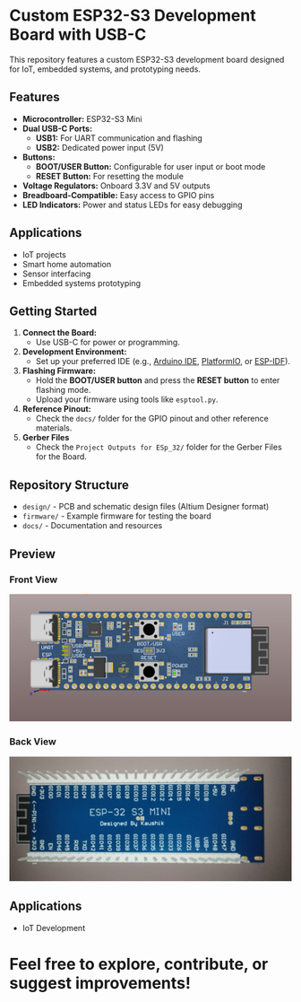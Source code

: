 # Custom ESP32-S3 Development Board with USB-C

This repository features a custom ESP32-S3 development board designed for IoT, embedded systems, and prototyping needs.

## Features

- **Microcontroller:** ESP32-S3 Mini
- **Dual USB-C Ports:**
  - **USB1:** For UART communication and flashing
  - **USB2:** Dedicated power input (5V)
- **Buttons:**
  - **BOOT/USER Button:** Configurable for user input or boot mode
  - **RESET Button:** For resetting the module
- **Voltage Regulators:** Onboard 3.3V and 5V outputs
- **Breadboard-Compatible:** Easy access to GPIO pins
- **LED Indicators:** Power and status LEDs for easy debugging

## Applications

- IoT projects  
- Smart home automation  
- Sensor interfacing  
- Embedded systems prototyping  

## Getting Started

1. **Connect the Board:**
   - Use USB-C for power or programming.
2. **Development Environment:**
   - Set up your preferred IDE (e.g., [Arduino IDE](https://www.arduino.cc/en/software), [PlatformIO](https://platformio.org/), or [ESP-IDF](https://github.com/espressif/esp-idf)).
3. **Flashing Firmware:**
   - Hold the **BOOT/USER button** and press the **RESET button** to enter flashing mode.
   - Upload your firmware using tools like `esptool.py`.
4. **Reference Pinout:**
   - Check the `docs/` folder for the GPIO pinout and other reference materials.
5. **Gerber Files**
   - Check the `Project Outputs for ESp_32/` folder for the Gerber Files for the Board.


## Repository Structure

- `design/` - PCB and schematic design files (Altium Designer format)
- `firmware/` - Example firmware for testing the board
- `docs/` - Documentation and resources

## Preview


### Front View
![ESP32-S3 Board Front](https://github.com/Kaushikgupta469/ESP32-Custom_Board/blob/main/Images/Front.png)

### Back View
![ESP32-S3 Board Back](https://github.com/Kaushikgupta469/ESP32-Custom_Board/blob/main/Images/Back.jpg)

## Applications
- IoT Development

# Feel free to explore, contribute, or suggest improvements!  





